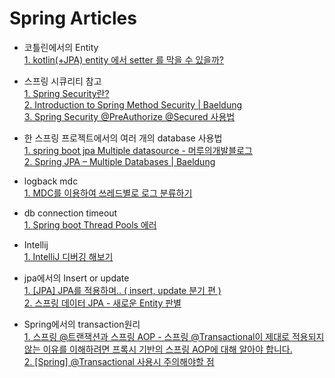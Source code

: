 Spring Articles
===
- 코틀린에서의 Entity  
[1. kotlin(+JPA) entity 에서 setter 를 막을 수 있을까?](https://multifrontgarden.tistory.com/272)  

- 스프링 시큐리티 참고  
[1. Spring Security란?](https://mangkyu.tistory.com/76)  
[2. Introduction to Spring Method Security | Baeldung](https://www.baeldung.com/spring-security-method-security)  
[3. Spring Security @PreAuthorize @Secured 사용법](https://copycoding.tistory.com/278)  

- 한 스프링 프로젝트에서의 여러 개의 database 사용법  
[1. spring boot jpa Multiple datasource - 머루의개발블로그](http://wonwoo.ml/index.php/post/780)  
[2. Spring JPA – Multiple Databases | Baeldung](https://www.baeldung.com/spring-data-jpa-multiple-databases)  

- logback mdc  
[1. MDC를 이용하여 쓰레드별로 로그 분류하기](https://bcho.tistory.com/1316)  

- db connection timeout  
[1. Spring boot Thread Pools 에러](https://do-hansung.tistory.com/41)

- Intellij  
[1. IntelliJ 디버깅 해보기](https://jojoldu.tistory.com/149)  

- jpa에서의 Insert or update  
[1. [JPA] JPA를 적용하며.. ( insert, update 분기 편 )](https://jessyt.tistory.com/42)  
[2. 스프링 데이터 JPA - 새로운 Entity 판별](https://jaime-note.tistory.com/65)  

- Spring에서의 transaction원리  
[1. 스프링 @트랜잭션과 스프링 AOP - 스프링 @Transactional이 제대로 적용되지 않는 이유를 이해하려면 프록시 기반의 스프링 AOP에 대해 알아야 합니다.](https://www.whiteship.me/spring-transactional-and-spring-aop/)  
[2. [Spring] @Transactional 사용시 주의해야할 점](https://mommoo.tistory.com/92)